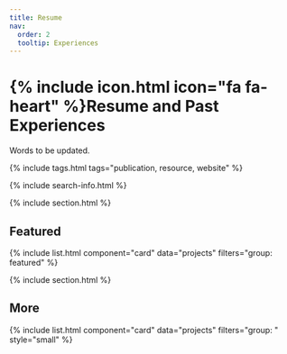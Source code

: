 ```yaml
---
title: Resume
nav:
  order: 2
  tooltip: Experiences
---
```


# {% include icon.html icon="fa fa-heart" %}Resume and Past Experiences

Words to be updated.

{% include tags.html tags="publication, resource, website" %}

{% include search-info.html %}

{% include section.html %}

## Featured

{% include list.html component="card" data="projects" filters="group: featured" %}

{% include section.html %}

## More

{% include list.html component="card" data="projects" filters="group: " style="small" %}

